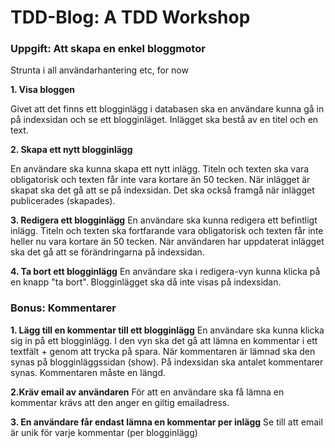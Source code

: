 TDD-Blog: A TDD Workshop
========================

### Uppgift: Att skapa en enkel bloggmotor

Strunta i all användarhantering etc, for now

**1. Visa bloggen**

Givet att det finns ett blogginlägg i databasen ska en användare kunna gå in på indexsidan och se ett blogginläget. Inlägget ska bestå av en titel och en text.

**2. Skapa ett nytt blogginlägg**

En användare ska kunna skapa ett nytt inlägg. Titeln och texten ska vara obligatorisk och texten får inte vara kortare än 50 tecken. När inlägget är skapat ska det gå att se på indexsidan. Det ska också framgå när inlägget publicerades (skapades).

**3. Redigera ett blogginlägg**
En användare ska kunna redigera ett befintligt inlägg. Titeln och texten ska fortfarande vara obligatorisk och texten får inte heller nu vara kortare än 50 tecken. När användaren har uppdaterat inlägget ska det gå att se förändringarna på indexsidan.

**4. Ta bort ett blogginlägg**
En användare ska i redigera-vyn kunna klicka på en knapp "ta bort". Blogginlägget ska då inte visas på indexsidan.

### Bonus: Kommentarer

**1. Lägg till en kommentar till ett blogginlägg**
En användare ska kunna klicka sig in på ett blogginlägg. I den vyn ska det gå att lämna en kommentar i ett textfält + genom att trycka på spara. När kommentaren är lämnad ska den synas på blogginläggssidan (show). På indexsidan ska antalet kommentarer synas. Kommentaren måste en längd.

**2.Kräv email av användaren**
För att en användare ska få lämna en kommentar krävs att den anger en giltig emailadress.  

**3. En användare får endast lämna en kommentar per inlägg**
Se till att email är unik för varje kommentar (per blogginlägg) 
